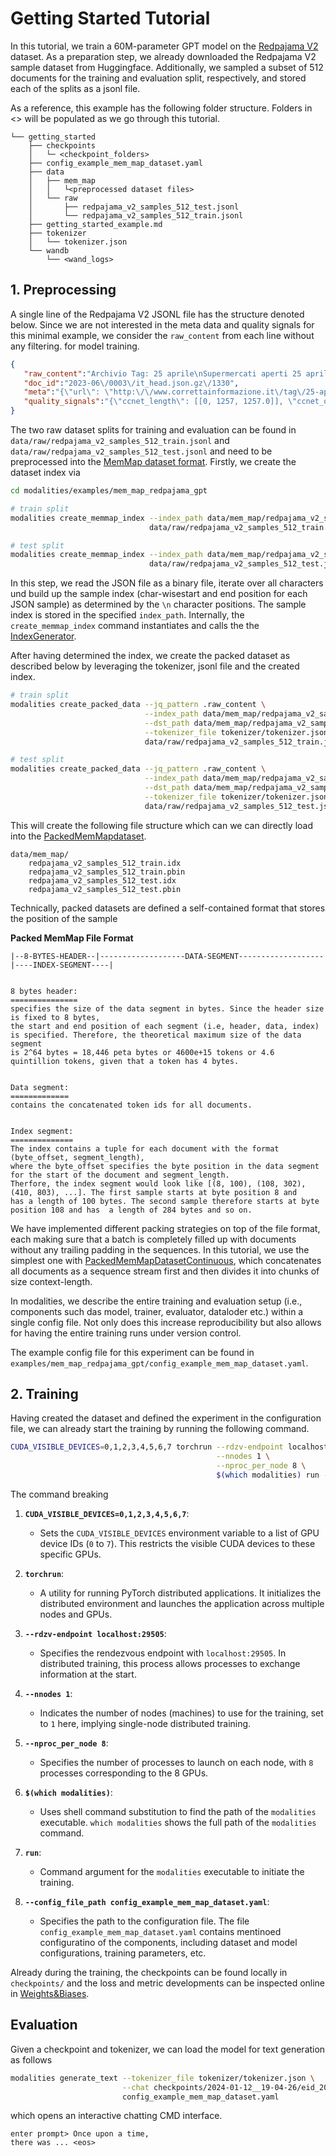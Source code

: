 # Getting Started Tutorial

In this tutorial, we train a 60M-parameter GPT model on the [Redpajama V2](https://huggingface.co/datasets/togethercomputer/RedPajama-Data-V2) dataset. 
As a preparation step, we already downloaded the Redpajama V2 sample dataset from Huggingface. Additionally, we sampled a subset of 512 documents for the training and evaluation split, respectively, and stored each of the splits as a jsonl file.

As a reference, this example has the following folder structure. Folders in <> will be populated as we go through this tutorial.  
```
└── getting_started
    ├── checkpoints
    │   └─ <checkpoint_folders>
    ├── config_example_mem_map_dataset.yaml
    ├── data
    │   ├── mem_map
    │   │   └<preprocessed dataset files>
    │   └── raw
    │       ├── redpajama_v2_samples_512_test.jsonl
    │       └── redpajama_v2_samples_512_train.jsonl
    ├── getting_started_example.md
    ├── tokenizer
    │   └── tokenizer.json
    └── wandb
        └── <wand_logs>
```

## 1. Preprocessing
A single line of the Redpajama V2 JSONL file has the structure denoted below. Since we are not interested in the meta data and quality signals for this minimal example, we consider the `raw_content` from each line without any filtering.
for model training. 
```json
{
   "raw_content":"Archivio Tag: 25 aprile\nSupermercati aperti 25 aprile 2019: centri commerciali e negozi a Roma, Milano, Napoli e Torino\nNell\u2019articolo odierno troverete tutte le informazioni utili su quali saranno i supermercati e le attivit\u00e0 commerciali che resteranno aperti in occasione...\nAuguri di Buon 25 Aprile 2017: frasi e pensieri originali sulla Festa della Liberazione",
   "doc_id":"2023-06\/0003\/it_head.json.gz\/1330",
   "meta":"{\"url\": \"http:\/\/www.correttainformazione.it\/tag\/25-aprile\", \"partition\": \"head_middle\", \"language\": \"it\"...}",
   "quality_signals":"{\"ccnet_length\": [[0, 1257, 1257.0]], \"ccnet_original_length\": [[0, 1257, 5792.0]], \"ccnet_nlines\": [[0, 1257, 11.0]], \"ccnet_origi..."
}
```
The two raw dataset splits for training and evaluation can be found in 
`data/raw/redpajama_v2_samples_512_train.jsonl` and `data/raw/redpajama_v2_samples_512_test.jsonl`
and need to be preprocessed into the [MemMap dataset format](https://github.com/Modalities/modalities/blob/main/src/modalities/dataloader/dataset.py). 
Firstly, we create the dataset index via

```sh
cd modalities/examples/mem_map_redpajama_gpt

# train split
modalities create_memmap_index --index_path data/mem_map/redpajama_v2_samples_512_train.idx \
                               data/raw/redpajama_v2_samples_512_train.jsonl

# test split
modalities create_memmap_index --index_path data/mem_map/redpajama_v2_samples_512_test.idx \
                               data/raw/redpajama_v2_samples_512_test.jsonl
```
In this step, we read the JSON file as a binary file, iterate over all characters und build up the sample index (char-wisestart and end position for each JSON sample)
as determined by the `\n` character positions. The sample index is stored in the specified `index_path`. Internally, the `create_memmap_index` command 
instantiates and calls the the [IndexGenerator](https://github.com/Modalities/modalities/blob/main/src/modalities/dataloader/create_index.py#L14).

After having determined the index, we create the packed dataset as described below by leveraging the tokenizer, jsonl file and the created index.

```sh
# train split
modalities create_packed_data --jq_pattern .raw_content \
                              --index_path data/mem_map/redpajama_v2_samples_512_train.idx \
                              --dst_path data/mem_map/redpajama_v2_samples_512_train.pbin \
                              --tokenizer_file tokenizer/tokenizer.json \
                              data/raw/redpajama_v2_samples_512_train.jsonl

# test split
modalities create_packed_data --jq_pattern .raw_content \
                              --index_path data/mem_map/redpajama_v2_samples_512_test.idx \
                              --dst_path data/mem_map/redpajama_v2_samples_512_test.pbin \
                              --tokenizer_file tokenizer/tokenizer.json \
                              data/raw/redpajama_v2_samples_512_test.jsonl
```
This will create the following file structure which can we can directly load into the [PackedMemMapdataset](https://github.com/Modalities/modalities/blob/main/src/modalities/dataloader/dataset.py#L65).
```
data/mem_map/
    redpajama_v2_samples_512_train.idx
    redpajama_v2_samples_512_train.pbin
    redpajama_v2_samples_512_test.idx
    redpajama_v2_samples_512_test.pbin
```

Technically, packed datasets are defined a self-contained format that stores the position of the sample

**Packed MemMap File Format**

```
|--8-BYTES-HEADER--|-------------------DATA-SEGMENT-------------------|----INDEX-SEGMENT----|


8 bytes header:
===============
specifies the size of the data segment in bytes. Since the header size is fixed to 8 bytes, 
the start and end position of each segment (i.e, header, data, index) is specified. Therefore, the theoretical maximum size of the data segment 
is 2^64 bytes = 18,446 peta bytes or 4600e+15 tokens or 4.6 quintillion tokens, given that a token has 4 bytes.


Data segment:
=============
contains the concatenated token ids for all documents.


Index segment:
==============
The index contains a tuple for each document with the format (byte_offset, segment_length),
where the byte_offset specifies the byte position in the data segment for the start of the document and segment_length. 
Therfore, the index segment would look like [(8, 100), (108, 302), (410, 803), ...]. The first sample starts at byte position 8 and
has a length of 100 bytes. The second sample therefore starts at byte position 108 and has  a length of 284 bytes and so on.
```

We have implemented different packing strategies on top of the file format, each making sure that a batch is completely filled up with documents without any trailing padding in the sequences.
In this tutorial, we use the simplest one with [PackedMemMapDatasetContinuous](https://github.com/Modalities/modalities/blob/main/src/modalities/dataloader/dataset.py#L115), which concatenates all documents as a sequence stream
first and then divides it into chunks of size context-length.   



In modalities, we describe the entire training and evaluation setup (i.e., components such das model, trainer, evaluator, dataloder etc.) within a single config file. Not only does this increase reproducibility but also allows for having the entire training runs under version control. 

The example config file for this experiment can be found in `examples/mem_map_redpajama_gpt/config_example_mem_map_dataset.yaml`. 

## 2. Training

Having created the dataset and defined the experiment in the configuration file, we can already start the training by running the following command.

```sh
CUDA_VISIBLE_DEVICES=0,1,2,3,4,5,6,7 torchrun --rdzv-endpoint localhost:29505 \
                                              --nnodes 1 \
                                              --nproc_per_node 8 \
                                              $(which modalities) run --config_file_path config_example_mem_map_dataset.yaml
```

The command breaking

1. **`CUDA_VISIBLE_DEVICES=0,1,2,3,4,5,6,7`**:
   - Sets the `CUDA_VISIBLE_DEVICES` environment variable to a list of GPU device IDs (`0` to `7`). This restricts the visible CUDA devices to these specific GPUs.

2. **`torchrun`**:
   - A utility for running PyTorch distributed applications. It initializes the distributed environment and launches the application across multiple nodes and GPUs.

3. **`--rdzv-endpoint localhost:29505`**:
   - Specifies the rendezvous endpoint with `localhost:29505`. In distributed training, this process allows processes to exchange information at the start.

4. **`--nnodes 1`**:
   - Indicates the number of nodes (machines) to use for the training, set to `1` here, implying single-node distributed training.

5. **`--nproc_per_node 8`**:
   - Specifies the number of processes to launch on each node, with `8` processes corresponding to the 8 GPUs.

6. **`$(which modalities)`**:
   - Uses shell command substitution to find the path of the `modalities` executable. `which modalities` shows the full path of the `modalities` command.

7. **`run`**:
   - Command argument for the `modalities` executable to initiate the training.

8. **`--config_file_path config_example_mem_map_dataset.yaml`**:
   - Specifies the path to the configuration file. The file `config_example_mem_map_dataset.yaml` contains mentinoed configuratino of the components, including dataset and model configurations, training parameters, etc.


Already during the training, the checkpoints can be found locally in `checkpoints/` and the loss and metric developments can be inspected online in [Weights&Biases](https://wandb.ai/). 

## Evaluation

Given a checkpoint and tokenizer, we can load the model for text generation as follows

```sh
modalities generate_text --tokenizer_file tokenizer/tokenizer.json \
                         --chat checkpoints/2024-01-12__19-04-26/eid_2024-01-12__19-04-26-model-num_samples_768.bin \
                         config_example_mem_map_dataset.yaml 
```
which opens an interactive chatting CMD interface.

```
enter prompt> Once upon a time, 
there was ... <eos>

```